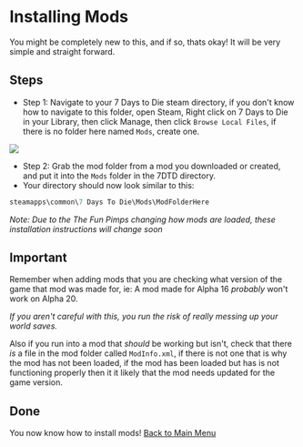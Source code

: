 # Installing Mods
You might be completely new to this, and if so, thats okay! It will be very simple and straight forward.   
## Steps
+ Step 1: Navigate to your 7 Days to Die steam directory, if you don't know how to navigate to this folder, open Steam, Right click on 7 Days to Die in your Library, then click Manage, then click `Browse Local Files`, if there is no folder here named `Mods`, create one.     

![](https://i.imgur.com/y7XL6WA.gif)


+ Step 2: Grab the mod folder from a mod you downloaded or created, and put it into the `Mods` folder in the 7DTD directory.
+ Your directory should now look similar to this:   
```c
steamapps\common\7 Days To Die\Mods\ModFolderHere
```   
*Note: Due to the The Fun Pimps changing how mods are loaded, these installation instructions will change soon*    
## Important
Remember when adding mods that you are checking what version of the game that mod was made for, ie: A mod made for Alpha 16 _probably_ won't work on Alpha 20.   

*If you aren't careful with this, you run the risk of really messing up your world saves.*     

Also if you run into a mod that _should_ be working but isn't, check that there *is* a file in the mod folder called `ModInfo.xml`, if there is not one that is why the mod has not been loaded, if the mod has been loaded but has is not functioning properly then it it likely that the mod needs updated for the game version.    

## Done
You now know how to install mods!
[Back to Main Menu](../../main/README.md)
